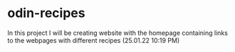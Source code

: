 # odin-recipes
In this project I will be creating website with the homepage containing links to the webpages with different recipes (25.01.22 10:19 PM)